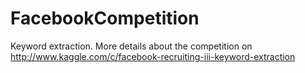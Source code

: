 FacebookCompetition
===================

Keyword extraction. More details about the competition on http://www.kaggle.com/c/facebook-recruiting-iii-keyword-extraction
